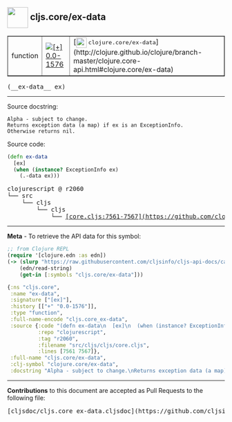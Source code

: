 ## <img width="48px" valign="middle" src="http://i.imgur.com/Hi20huC.png"> cljs.core/ex-data

 <table border="1">
<tr>

<td>function</td>
<td><a href="https://github.com/cljsinfo/cljs-api-docs/tree/0.0-1576"><img valign="middle" alt="[+] 0.0-1576" src="https://img.shields.io/badge/+-0.0--1576-lightgrey.svg"></a> </td>
<td>
[<img height="24px" valign="middle" src="http://i.imgur.com/1GjPKvB.png"> <samp>clojure.core/ex-data</samp>](http://clojure.github.io/clojure/branch-master/clojure.core-api.html#clojure.core/ex-data)
</td>
</tr>
</table>

 <samp>
(__ex-data__ ex)<br>
</samp>

---




Source docstring:

```
Alpha - subject to change.
Returns exception data (a map) if ex is an ExceptionInfo.
Otherwise returns nil.
```

Source code:

```clj
(defn ex-data
  [ex]
  (when (instance? ExceptionInfo ex)
    (.-data ex)))
```

 <pre>
clojurescript @ r2060
└── src
    └── cljs
        └── cljs
            └── <ins>[core.cljs:7561-7567](https://github.com/clojure/clojurescript/blob/r2060/src/cljs/cljs/core.cljs#L7561-L7567)</ins>
</pre>


---

__Meta__ - To retrieve the API data for this symbol:

```clj
;; from Clojure REPL
(require '[clojure.edn :as edn])
(-> (slurp "https://raw.githubusercontent.com/cljsinfo/cljs-api-docs/catalog/cljs-api.edn")
    (edn/read-string)
    (get-in [:symbols "cljs.core/ex-data"]))
```

```clj
{:ns "cljs.core",
 :name "ex-data",
 :signature ["[ex]"],
 :history [["+" "0.0-1576"]],
 :type "function",
 :full-name-encode "cljs.core_ex-data",
 :source {:code "(defn ex-data\n  [ex]\n  (when (instance? ExceptionInfo ex)\n    (.-data ex)))",
          :repo "clojurescript",
          :tag "r2060",
          :filename "src/cljs/cljs/core.cljs",
          :lines [7561 7567]},
 :full-name "cljs.core/ex-data",
 :clj-symbol "clojure.core/ex-data",
 :docstring "Alpha - subject to change.\nReturns exception data (a map) if ex is an ExceptionInfo.\nOtherwise returns nil."}

```

---

__Contributions__ to this document are accepted as Pull Requests to the following file:

 <pre>
[cljsdoc/cljs.core_ex-data.cljsdoc](https://github.com/cljsinfo/cljs-api-docs/blob/master/cljsdoc/cljs.core_ex-data.cljsdoc)
</pre>

